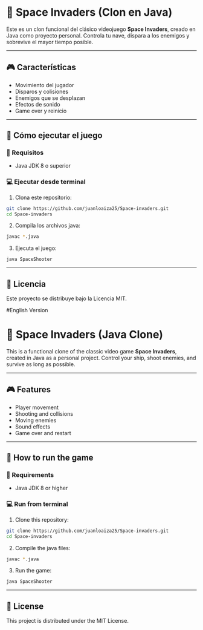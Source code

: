 # 👾 Space Invaders (Clon en Java)

Este es un clon funcional del clásico videojuego **Space Invaders**, creado en Java como proyecto personal. Controla tu nave, dispara a los enemigos y sobrevive el mayor tiempo posible.

---

## 🎮 Características

- Movimiento del jugador
- Disparos y colisiones
- Enemigos que se desplazan
- Efectos de sonido
- Game over y reinicio

---

## 🚀 Cómo ejecutar el juego

### 🔧 Requisitos

- Java JDK 8 o superior

### 💻 Ejecutar desde terminal

1. Clona este repositorio:

```bash
git clone https://github.com/juanloaiza25/Space-invaders.git
cd Space-invaders
```

2. Compila los archivos java:

```bash
javac *.java
```

3. Ejecuta el juego:
```bash
java SpaceShooter
```

---

## 📄 Licencia
Este proyecto se distribuye bajo la Licencia MIT.

#English Version

# 👾 Space Invaders (Java Clone)

This is a functional clone of the classic video game **Space Invaders**, created in Java as a personal project. Control your ship, shoot enemies, and survive as long as possible.

---

## 🎮 Features

- Player movement
- Shooting and collisions
- Moving enemies
- Sound effects
- Game over and restart

---

## 🚀 How to run the game

### 🔧 Requirements

- Java JDK 8 or higher

### 💻 Run from terminal

1. Clone this repository:

```bash
git clone https://github.com/juanloaiza25/Space-invaders.git
cd Space-invaders
```

2. Compile the java files:

```bash
javac *.java
```

3. Run the game:
```bash
java SpaceShooter
```

---

## 📄 License
This project is distributed under the MIT License.

